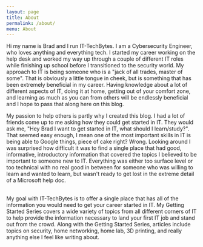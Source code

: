 ```yaml
---
layout: page
title: About
permalink: /about/
menu: About
---
```


Hi my name is Brad and I run IT-TechBytes. I am a Cybersecurity Engineer, who loves anything and everything tech. I started my career working on the help desk and worked my way up through a couple of different IT roles while finishing up school before I transitioned to the security world. My approach to IT is being someone who is a "jack of all trades, master of some". That is obviously a little tongue in cheek, but is something that has been extremely beneficial in my career. Having knowledge about a lot of different aspects of IT, doing it at home, getting out of your comfort zone, and learning as much as you can from others will be endlessly beneficial and I hope to pass that along here on this blog.

My passion to help others is partly why I created this blog. I had a lot of friends come up to me asking how they could get started in IT. They would ask me, "Hey Brad I want to get started in IT, what should I learn/study?". That seemed easy enough, I mean one of the most important skills in IT is being able to Google things, piece of cake right? Wrong. Looking around I was surprised how difficult it was to find a single place that had good, informative, introductory information that covered the topics I believed to be important to someone new to IT. Everything was either too surface level or too technical with no real good in between for someone who was willing to learn and wanted to learn, but wasn't ready to get lost in the extreme detail of a Microsoft help doc.

<br/>
My goal with IT-TechBytes is to offer a single place that has all of the information you would need to get your career started in IT. My Getting Started Series covers a wide variety of topics from all different corners of IT to help provide the information necessary to land your first IT job and stand out from the crowd. Along with the Getting Started Series, articles include topics on security, home networking, home lab, 3D printing, and really anything else I feel like writing about.
